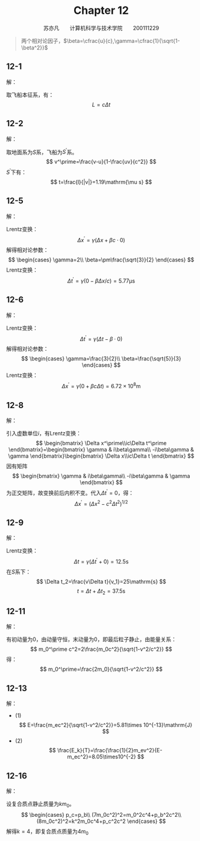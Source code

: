 # <center>Chapter 12</center>

<center>苏亦凡&emsp;&emsp;计算机科学与技术学院&emsp;&emsp;200111229</center>

> 两个相对论因子，$\beta=\cfrac{u}{c},\gamma=\cfrac{1}{\sqrt{1-\beta^2}}$

## 12-1

解：

取飞船本征系，有：
$$
L=c\Delta t
$$

## 12-2

解：

取地面系为$S$系，飞船为$S^\prime$系。
$$
v^\prime=\frac{v-u}{1-\frac{uv}{c^2}}
$$
$S^\prime$下有：
$$
t=\frac{l}{|v|}=1.19\mathrm{\mu s}
$$

## 12-5

解：

Lrentz变换：
$$
\Delta x^\prime=\gamma(\Delta x+\beta c\cdot0)
$$
解得相对论参数：
$$
\begin{cases}
    \gamma=2\\
    \beta=\pm\frac{\sqrt{3}}{2}
\end{cases}
$$
Lrentz变换：
$$
\Delta t^\prime=\gamma(0-\beta \Delta x/c)=5.77\mathrm{\mu s}
$$

## 12-6

解：

Lrentz变换：
$$
\Delta t^\prime=\gamma(\Delta t-\beta \cdot 0)
$$
解得相对论参数：
$$
\begin{cases}
    \gamma=\frac{3}{2}\\
    \beta=\frac{\sqrt{5}}{3}
\end{cases}
$$
Lrentz变换：
$$
\Delta x^\prime=\gamma(0+\beta c\Delta t)=6.72\times 10^8\mathrm{m}
$$

## 12-8

解：

引入虚数单位$i$，有Lrentz变换：
$$
\begin{bmatrix}
    \Delta x^\prime\\ic\Delta t^\prime
\end{bmatrix}=\begin{bmatrix}
    \gamma & i\beta\gamma\\
    -i\beta\gamma & \gamma
\end{bmatrix}\begin{bmatrix}
    \Delta x\\ic\Delta t
\end{bmatrix}
$$
因有矩阵
$$
\begin{bmatrix}
    \gamma & i\beta\gamma\\
    -i\beta\gamma & \gamma
\end{bmatrix}
$$
为正交矩阵，故变换前后内积不变。代入$\Delta t^\prime=0$，得：
$$
\Delta x^\prime=(\Delta x^2-c^2\Delta t^2)^{1/2}
$$

## 12-9

解：

Lrentz变换：
$$
\Delta t=\gamma(\Delta t^\prime +0)=12.5\mathrm{s}
$$
在$S$系下：
$$
\Delta t_2=\frac{v\Delta t}{v_1}=25\mathrm{s}
$$
$$
t=\Delta t+\Delta t_2=37.5\mathrm{s}
$$

## 12-11

解：

有初动量为0，由动量守恒，末动量为0，即最后粒子静止，由能量关系：
$$
m_0^\prime c^2=2\frac{m_0c^2}{\sqrt{1-v^2/c^2}}
$$
得：
$$
m_0^\prime=\frac{2m_0}{\sqrt{1-v^2/c^2}}
$$

## 12-13

解：

- (1)
$$
E=\frac{m_ec^2}{\sqrt{1-v^2/c^2}}=5.81\times 10^{-13}\mathrm{J}
$$
- (2)
$$
\frac{E_k}{T}=\frac{\frac{1}{2}m_ev^2}{E-m_ec^2}=8.05\times10^{-2}
$$

## 12-16

解：

设复合质点静止质量为$km_0$。
$$
\begin{cases}
    p_c=p_b\\
    (7m_0c^2)^2=m_0^2c^4+p_b^2c^2\\
    (8m_0c^2)^2=k^2m_0c^4+p_c^2c^2
\end{cases}
$$
解得$k=4$，即复合质点质量为$4m_0$
